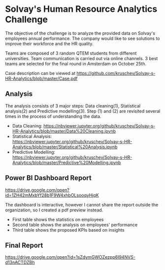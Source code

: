# Solvay's Human Resource Analytics Challenge

The objective of the challenge is to analyze the provided data on Solvay's employees annual performance. The company would like to see solutions to improve their workforce and the HR quality.

Teams are composed of 3 random QTEM students from different universities. Team communication is carried out via online channels. 3 best teams are selected for the final round in Amsterdam on October 25th.

Case description can be viewed at https://github.com/kruschev/Solvay-s-HR-Analytics/blob/master/Case.pdf

## Analysis

The analysis consists of 3 major steps: Data cleaning(1), Statistical analysis(2) and Predictive modelling(3). Step (1) and (2) are revisited several times in the process of understanding the data.

- Data Cleaning: https://nbviewer.jupyter.org/github/kruschev/Solvay-s-HR-Analytics/blob/master/Data%20Cleaning.ipynb
- Statistical Analysis: https://nbviewer.jupyter.org/github/kruschev/Solvay-s-HR-Analytics/blob/master/Statistical%20Analysis.ipynb
- Predictive Modelling: https://nbviewer.jupyter.org/github/kruschev/Solvay-s-HR-Analytics/blob/master/Predictive%20Modelling.ipynb

## Power BI Dashboard Report
https://drive.google.com/open?id=1ZH42mMxbYf28b1F9W4xhbOLsooqyHjqK

The dashboard is interactive, however I cannot share the report outside the organization, so I created a pdf preview instead.

- First table shows the statistics on employees
- Second table shows the analysis on employees' performance
- Third table shows the proposed KPIs based on insights

## Final Report
https://drive.google.com/open?id=1sZdymGWOZezpp6I94NVS-d13nACTDZBh
